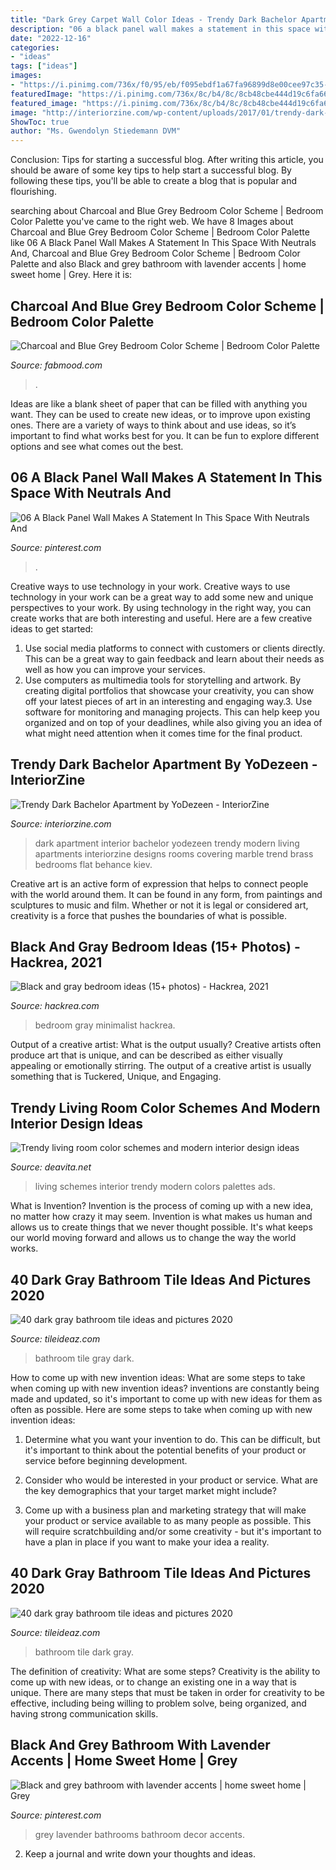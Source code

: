 ```yaml
---
title: "Dark Grey Carpet Wall Color Ideas - Trendy Dark Bachelor Apartment By Yodezeen"
description: "06 a black panel wall makes a statement in this space with neutrals and"
date: "2022-12-16"
categories:
- "ideas"
tags: ["ideas"]
images:
- "https://i.pinimg.com/736x/f0/95/eb/f095ebdf1a67fa96899d8e00cee97c35--grey-bathrooms-lavender.jpg?b=t"
featuredImage: "https://i.pinimg.com/736x/8c/b4/8c/8cb48cbe444d19c6fa66eec7bb622997.jpg"
featured_image: "https://i.pinimg.com/736x/8c/b4/8c/8cb48cbe444d19c6fa66eec7bb622997.jpg"
image: "http://interiorzine.com/wp-content/uploads/2017/01/trendy-dark-bachelor-apartment-17.jpg"
ShowToc: true
author: "Ms. Gwendolyn Stiedemann DVM"
---
```



Conclusion: Tips for starting a successful blog.
After writing this article, you should be aware of some key tips to help start a successful blog. By following these tips, you'll be able to create a blog that is popular and flourishing.

	

		
searching about Charcoal and Blue Grey Bedroom Color Scheme | Bedroom Color Palette you've came to the right web. We have 8 Images about Charcoal and Blue Grey Bedroom Color Scheme | Bedroom Color Palette like 06 A Black Panel Wall Makes A Statement In This Space With Neutrals And, Charcoal and Blue Grey Bedroom Color Scheme | Bedroom Color Palette and also Black and grey bathroom with lavender accents | home sweet home | Grey. Here it is:
		
    
## Charcoal And Blue Grey Bedroom Color Scheme | Bedroom Color Palette

<img loading=lazy src="https://www.fabmood.com/inspiration/wp-content/uploads/2021/02/color-combo-1.jpg" onerror="this.onerror=null;this.src='https://tse1.mm.bing.net/th?id=OIP.HbL2oeYKBIGHyffGb7k41wHaKi&amp;pid=15.1';" alt="Charcoal and Blue Grey Bedroom Color Scheme | Bedroom Color Palette">

_Source: fabmood.com_

>. 

	

Ideas are like a blank sheet of paper that can be filled with anything you want. They can be used to create new ideas, or to improve upon existing ones. There are a variety of ways to think about and use ideas, so it’s important to find what works best for you. It can be fun to explore different options and see what comes out the best.

    
## 06 A Black Panel Wall Makes A Statement In This Space With Neutrals And

<img loading=lazy src="https://i.pinimg.com/736x/8c/b4/8c/8cb48cbe444d19c6fa66eec7bb622997.jpg" onerror="this.onerror=null;this.src='https://tse2.mm.bing.net/th?id=OIP.TSfif5sLXo-NUFYCsNL-WQHaLH&amp;pid=15.1';" alt="06 A Black Panel Wall Makes A Statement In This Space With Neutrals And">

_Source: pinterest.com_

>. 

	

Creative ways to use technology in your work.
Creative ways to use technology in your work can be a great way to add some new and unique perspectives to your work. By using technology in the right way, you can create works that are both interesting and useful. Here are a few creative ideas to get started: 
1. Use social media platforms to connect with customers or clients directly. This can be a great way to gain feedback and learn about their needs as well as how you can improve your services.
2. Use computers as multimedia tools for storytelling and artwork. By creating digital portfolios that showcase your creativity, you can show off your latest pieces of art in an interesting and engaging way.3. Use software for monitoring and managing projects. This can help keep you organized and on top of your deadlines, while also giving you an idea of what might need attention when it comes time for the final product.
    
## Trendy Dark Bachelor Apartment By YoDezeen - InteriorZine

<img loading=lazy src="http://interiorzine.com/wp-content/uploads/2017/01/trendy-dark-bachelor-apartment-17.jpg" onerror="this.onerror=null;this.src='https://tse1.mm.bing.net/th?id=OIP.gFxi9UJQbBFnomuOvtMqigHaE-&amp;pid=15.1';" alt="Trendy Dark Bachelor Apartment by YoDezeen - InteriorZine">

_Source: interiorzine.com_

>dark apartment interior bachelor yodezeen trendy modern living apartments interiorzine designs rooms covering marble trend brass bedrooms flat behance kiev. 

	

Creative art is an active form of expression that helps to connect people with the world around them. It can be found in any form, from paintings and sculptures to music and film. Whether or not it is legal or considered art, creativity is a force that pushes the boundaries of what is possible.

    
## Black And Gray Bedroom Ideas (15+ Photos) - Hackrea, 2021

<img loading=lazy src="https://www.hackrea.com/wp-content/uploads/2020/08/black-and-gray-minimalist-bedroom-768x512.jpg" onerror="this.onerror=null;this.src='https://tse3.mm.bing.net/th?id=OIP.zpLFO95TaUSeD-TfaineLgHaE8&amp;pid=15.1';" alt="Black and gray bedroom ideas (15+ photos) - Hackrea, 2021">

_Source: hackrea.com_

>bedroom gray minimalist hackrea. 

	

Output of a creative artist: What is the output usually?
Creative artists often produce art that is unique, and can be described as either visually appealing or emotionally stirring. The output of a creative artist is usually something that is Tuckered, Unique, and Engaging.

    
## Trendy Living Room Color Schemes And Modern Interior Design Ideas

<img loading=lazy src="https://deavita.net/wp-content/uploads/2018/06/trendy-living-room-colourd-design-ideas-schemes-palettes.jpg" onerror="this.onerror=null;this.src='https://tse1.mm.bing.net/th?id=OIP.HGzS1zmUAUUCthdlEXwttgHaHa&amp;pid=15.1';" alt="Trendy living room color schemes and modern interior design ideas">

_Source: deavita.net_

>living schemes interior trendy modern colors palettes ads. 

	

What is Invention?
Invention is the process of coming up with a new idea, no matter how crazy it may seem. Invention is what makes us human and allows us to create things that we never thought possible. It's what keeps our world moving forward and allows us to change the way the world works.

    
## 40 Dark Gray Bathroom Tile Ideas And Pictures 2020

<img loading=lazy src="https://www.tileideaz.com/wp-content/uploads/2015/03/dark_gray_bathroom_tile_17.jpg" onerror="this.onerror=null;this.src='https://tse4.mm.bing.net/th?id=OIP.y5Gp7eJF6xI9Y7NNohAmEAHaKc&amp;pid=15.1';" alt="40 dark gray bathroom tile ideas and pictures 2020">

_Source: tileideaz.com_

>bathroom tile gray dark. 

	

How to come up with new invention ideas: What are some steps to take when coming up with new invention ideas?
inventions are constantly being made and updated, so it's important to come up with new ideas for them as often as possible. Here are some steps to take when coming up with new invention ideas:
1. Determine what you want your invention to do. This can be difficult, but it's important to think about the potential benefits of your product or service before beginning development.

2. Consider who would be interested in your product or service. What are the key demographics that your target market might include?

3. Come up with a business plan and marketing strategy that will make your product or service available to as many people as possible. This will require scratchbuilding and/or some creativity - but it's important to have a plan in place if you want to make your idea a reality.


    
## 40 Dark Gray Bathroom Tile Ideas And Pictures 2020

<img loading=lazy src="https://www.tileideaz.com/wp-content/uploads/2015/03/dark_gray_bathroom_tile_11.jpg" onerror="this.onerror=null;this.src='https://tse3.mm.bing.net/th?id=OIP.D3V5T_0y0BmARtJ-b7JwPwHaLK&amp;pid=15.1';" alt="40 dark gray bathroom tile ideas and pictures 2020">

_Source: tileideaz.com_

>bathroom tile dark gray. 

	

The definition of creativity: What are some steps?
Creativity is the ability to come up with new ideas, or to change an existing one in a way that is unique. There are many steps that must be taken in order for creativity to be effective, including being willing to problem solve, being organized, and having strong communication skills.

    
## Black And Grey Bathroom With Lavender Accents | Home Sweet Home | Grey

<img loading=lazy src="https://i.pinimg.com/736x/f0/95/eb/f095ebdf1a67fa96899d8e00cee97c35--grey-bathrooms-lavender.jpg?b=t" onerror="this.onerror=null;this.src='https://tse3.mm.bing.net/th?id=OIP.YgO457eOclBfhZo6M39_jQHaJ3&amp;pid=15.1';" alt="Black and grey bathroom with lavender accents | home sweet home | Grey">

_Source: pinterest.com_

>grey lavender bathrooms bathroom decor accents. 

	

2. Keep a journal and write down your thoughts and ideas.

